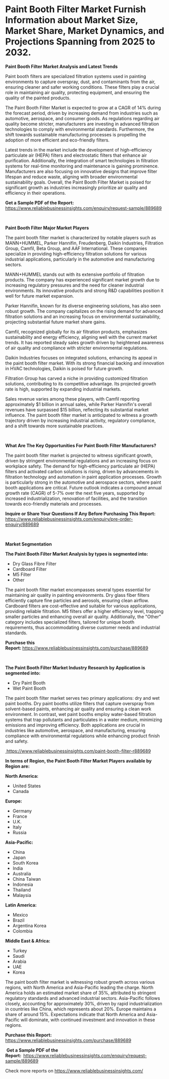 <p><h1>Paint Booth Filter Market Furnish Information about Market Size, Market Share, Market Dynamics, and Projections Spanning from 2025 to 2032.</h1></p><p><strong>Paint Booth Filter Market Analysis and Latest Trends</strong></p>
<p><p>Paint booth filters are specialized filtration systems used in painting environments to capture overspray, dust, and contaminants from the air, ensuring cleaner and safer working conditions. These filters play a crucial role in maintaining air quality, protecting equipment, and ensuring the quality of the painted products.</p><p>The Paint Booth Filter Market is expected to grow at a CAGR of 14% during the forecast period, driven by increasing demand from industries such as automotive, aerospace, and consumer goods. As regulations regarding air quality become stricter, manufacturers are investing in advanced filtration technologies to comply with environmental standards. Furthermore, the shift towards sustainable manufacturing processes is propelling the adoption of more efficient and eco-friendly filters.</p><p>Latest trends in the market include the development of high-efficiency particulate air (HEPA) filters and electrostatic filters that enhance air purification. Additionally, the integration of smart technologies in filtration systems for real-time monitoring and maintenance is gaining prominence. Manufacturers are also focusing on innovative designs that improve filter lifespan and reduce waste, aligning with broader environmental sustainability goals. Overall, the Paint Booth Filter Market is poised for significant growth as industries increasingly prioritize air quality and efficiency in their operations.</p></p>
<p><strong>Get a Sample PDF of the Report:&nbsp;</strong> <a href="https://www.reliablebusinessinsights.com/enquiry/request-sample/889689?utm_campaign=2271&utm_medium=2&utm_source=Github&utm_content=ia&utm_term=05022025&utm_id=paint-booth-filter">https://www.reliablebusinessinsights.com/enquiry/request-sample/889689</a></p>
<p>&nbsp;</p>
<p><strong>Paint Booth Filter Major Market Players</strong></p>
<p><p>The paint booth filter market is characterized by notable players such as MANN+HUMMEL, Parker Hannifin, Freudenberg, Daikin Industries, Filtration Group, Camfil, Beta Group, and AAF International. These companies specialize in providing high-efficiency filtration solutions for various industrial applications, particularly in the automotive and manufacturing sectors.</p><p>MANN+HUMMEL stands out with its extensive portfolio of filtration products. The company has experienced significant market growth due to increasing regulatory pressures and the need for cleaner industrial environments. Its innovative products and strong R&D capabilities position it well for future market expansion.</p><p>Parker Hannifin, known for its diverse engineering solutions, has also seen robust growth. The company capitalizes on the rising demand for advanced filtration solutions and an increasing focus on environmental sustainability, projecting substantial future market share gains.</p><p>Camfil, recognized globally for its air filtration products, emphasizes sustainability and energy efficiency, aligning well with the current market trends. It has reported steady sales growth driven by heightened awareness of air quality and compliance with stricter environmental regulations.</p><p>Daikin Industries focuses on integrated solutions, enhancing its appeal in the paint booth filter market. With its strong financial backing and innovation in HVAC technologies, Daikin is poised for future growth.</p><p>Filtration Group has carved a niche in providing customized filtration solutions, contributing to its competitive advantage. Its projected growth rate is high, supported by expanding industrial markets.</p><p>Sales revenue varies among these players, with Camfil reporting approximately $1 billion in annual sales, while Parker Hannifin's overall revenues have surpassed $15 billion, reflecting its substantial market influence. The paint booth filter market is anticipated to witness a growth trajectory driven by increasing industrial activity, regulatory compliance, and a shift towards more sustainable practices.</p></p>
<p>&nbsp;</p>
<p><strong>What Are The Key Opportunities For Paint Booth Filter Manufacturers?</strong></p>
<p><p>The paint booth filter market is projected to witness significant growth, driven by stringent environmental regulations and an increasing focus on workplace safety. The demand for high-efficiency particulate air (HEPA) filters and activated carbon solutions is rising, driven by advancements in filtration technology and automation in paint application processes. Growth is particularly strong in the automotive and aerospace sectors, where paint booth applications are critical. Future outlook indicates a compound annual growth rate (CAGR) of 5-7% over the next five years, supported by increased industrialization, renovation of facilities, and the transition towards eco-friendly materials and processes.</p></p>
<p><strong>Inquire or Share Your Questions If Any Before Purchasing This Report:</strong> <a href="https://www.reliablebusinessinsights.com/enquiry/pre-order-enquiry/889689?utm_campaign=2271&utm_medium=2&utm_source=Github&utm_content=ia&utm_term=05022025&utm_id=paint-booth-filter">https://www.reliablebusinessinsights.com/enquiry/pre-order-enquiry/889689</a></p>
<p>&nbsp;</p>
<p><strong>Market Segmentation</strong></p>
<p><strong>The Paint Booth Filter Market Analysis by types is segmented into:</strong></p>
<p><ul><li>Dry Glass Fibre Filter</li><li>Cardboard Filter</li><li>M5 Filter</li><li>Other</li></ul></p>
<p><p>The paint booth filter market encompasses several types essential for maintaining air quality in painting environments. Dry glass fiber filters efficiently capture fine particles and aerosols, ensuring clean airflow. Cardboard filters are cost-effective and suitable for various applications, providing reliable filtration. M5 filters offer a higher efficiency level, trapping smaller particles and enhancing overall air quality. Additionally, the "Other" category includes specialized filters, tailored for unique booth requirements, thus accommodating diverse customer needs and industrial standards.</p></p>
<p><strong>Purchase this Report:&nbsp;</strong><a href="https://www.reliablebusinessinsights.com/purchase/889689?utm_campaign=2271&utm_medium=2&utm_source=Github&utm_content=ia&utm_term=05022025&utm_id=paint-booth-filter">https://www.reliablebusinessinsights.com/purchase/889689</a></p>
<p>&nbsp;</p>
<p><strong>The Paint Booth Filter Market Industry Research by Application is segmented into:</strong></p>
<p><ul><li>Dry Paint Booth</li><li>Wet Paint Booth</li></ul></p>
<p><p>The paint booth filter market serves two primary applications: dry and wet paint booths. Dry paint booths utilize filters that capture overspray from solvent-based paints, enhancing air quality and ensuring a clean work environment. In contrast, wet paint booths employ water-based filtration systems that trap pollutants and particulates in a water medium, minimizing emissions and improving efficiency. Both applications are crucial in industries like automotive, aerospace, and manufacturing, ensuring compliance with environmental regulations while enhancing product finish and safety.</p></p>
<p><a href="https://www.reliablebusinessinsights.com/paint-booth-filter-r889689?utm_campaign=2271&utm_medium=2&utm_source=Github&utm_content=ia&utm_term=05022025&utm_id=paint-booth-filter">&nbsp;https://www.reliablebusinessinsights.com/paint-booth-filter-r889689</a></p>
<p><strong>In terms of Region, the Paint Booth Filter Market Players available by Region are:</strong></p>
<p>
    <p> <strong> North America: </strong>
        <ul>
            <li>United States</li>
            <li>Canada</li>
        </ul>
        </p> 
    <p> <strong> Europe: </strong>
        <ul>
            <li>Germany</li>
            <li>France</li>
            <li>U.K.</li>
            <li>Italy</li>
            <li>Russia</li>
        </ul>
        </p> 
    <p> <strong> Asia-Pacific: </strong>
        <ul>
            <li>China</li>
            <li>Japan</li>
            <li>South Korea</li>
            <li>India</li>
            <li>Australia</li>
            <li>China Taiwan</li>
            <li>Indonesia</li>
            <li>Thailand</li>
            <li>Malaysia</li>
        </ul>
        </p> 
    <p> <strong> Latin America: </strong>
        <ul>
            <li>Mexico</li>
            <li>Brazil</li>
            <li>Argentina Korea</li>
            <li>Colombia</li>
        </ul>
        </p> 
    <p> <strong> Middle East & Africa: </strong>
        <ul>
            <li>Turkey</li>
            <li>Saudi</li>
            <li>Arabia</li>
            <li>UAE</li>
            <li>Korea</li>
        </ul>
    </p>
    </p>
<p><p>The paint booth filter market is witnessing robust growth across various regions, with North America and Asia-Pacific leading the charge. North America holds an estimated market share of 35%, attributed to stringent regulatory standards and advanced industrial sectors. Asia-Pacific follows closely, accounting for approximately 30%, driven by rapid industrialization in countries like China, which represents about 20%. Europe maintains a share of around 15%. Expectations indicate that North America and Asia-Pacific will dominate, with continued investment and innovation in these regions.</p></p>
<p><strong>Purchase this Report: </strong><a href="https://www.reliablebusinessinsights.com/purchase/889689?utm_campaign=2271&utm_medium=2&utm_source=Github&utm_content=ia&utm_term=05022025&utm_id=paint-booth-filter">https://www.reliablebusinessinsights.com/purchase/889689</a></p>
<p>&nbsp;<strong>Get a Sample PDF of the Report:&nbsp;&nbsp;</strong><a href="https://www.reliablebusinessinsights.com/enquiry/request-sample/889689?utm_campaign=2271&utm_medium=2&utm_source=Github&utm_content=ia&utm_term=05022025&utm_id=paint-booth-filter">https://www.reliablebusinessinsights.com/enquiry/request-sample/889689</a></p>
<p><strong></strong></p>
<p>Check more reports on <a href="https://www.reliablebusinessinsights.com/?utm_campaign=2271&utm_medium=2&utm_source=Github&utm_content=ia&utm_term=05022025&utm_id=paint-booth-filter">https://www.reliablebusinessinsights.com/</a></p>
